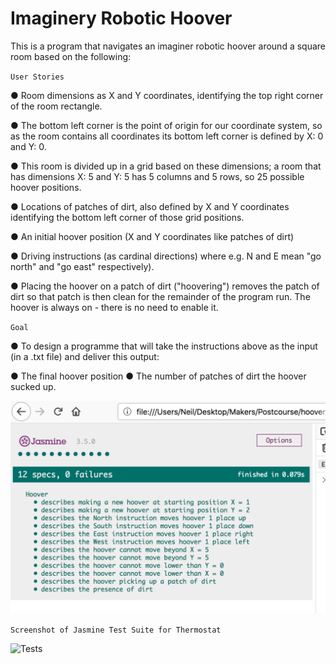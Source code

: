# Imaginery Robotic Hoover

This is a program that navigates an imaginer robotic hoover around a square room based on the following:


`User Stories`

● Room dimensions as ​X and Y coordinates​, identifying the top right corner of the room rectangle.  

● The bottom left corner is the point of origin for our coordinate system, so as the room contains all coordinates its bottom left corner is defined by X: 0 and Y: 0.

● This room is divided up in a grid based on these dimensions; a room that has dimensions X: 5 and Y: 5 has 5 columns and 5 rows, so 25 possible hoover positions.


● Locations of patches of dirt, also defined by X and Y coordinates identifying the bottom left corner of those grid positions.


● An initial hoover position (X and Y coordinates like patches of dirt)


● Driving instructions (as ​cardinal directions​) where e.g. N and E mean "go north"
and "go east" respectively).

● Placing the hoover on a patch of dirt ("hoovering") removes the patch of dirt so that patch is then clean for the remainder of the program run. The hoover is always on - there is no need to enable it.

`Goal`

● To design a programme that will take the instructions above as the input (in a .txt file) and deliver this output:

  ● The final hoover position
  ● The number of patches of dirt the hoover sucked up.


![Tests](https://github.com/neilcam4/hoover_tech_test/blob/master/HooverTests.png "Tests")

`Screenshot of Jasmine Test Suite for Thermostat`


![Tests](https://github.com/neilcam4/thermostat-new/blob/master/hoover_app.png "Tests")

